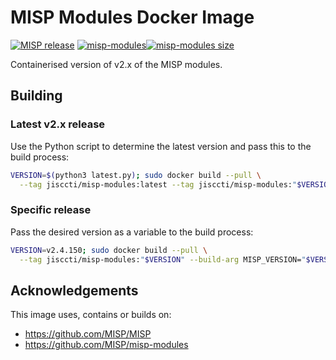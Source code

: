 <!--
SPDX-FileCopyrightText: 2023 Jisc Services Limited
SPDX-FileContributor: Joe Pitt

SPDX-License-Identifier: GPL-3.0-only
-->
# MISP Modules Docker Image

[![MISP release](https://img.shields.io/github/v/release/MISP/MISP?logo=github&sort=semver&label=MISP%20(source))](https://github.com/MISP/MISP)
[![misp-modules](https://img.shields.io/docker/v/jisccti/misp-modules?logo=docker&label=misp-modules)![misp-modules size](https://img.shields.io/docker/image-size/jisccti/misp-modules?label=%20)](https://hub.docker.com/r/jisccti/misp-modules)

Containerised version of v2.x of the MISP modules.

## Building

### Latest v2.x release

Use the Python script to determine the latest version and pass this to the build process:

```sh
VERSION=$(python3 latest.py); sudo docker build --pull \
  --tag jisccti/misp-modules:latest --tag jisccti/misp-modules:"$VERSION" --build-arg MISP_VERSION="$VERSION" .
```

### Specific release

Pass the desired version as a variable to the build process:

```sh
VERSION=v2.4.150; sudo docker build --pull \
  --tag jisccti/misp-modules:"$VERSION" --build-arg MISP_VERSION="$VERSION" .
```

## Acknowledgements

This image uses, contains or builds on:

* https://github.com/MISP/MISP
* https://github.com/MISP/misp-modules
